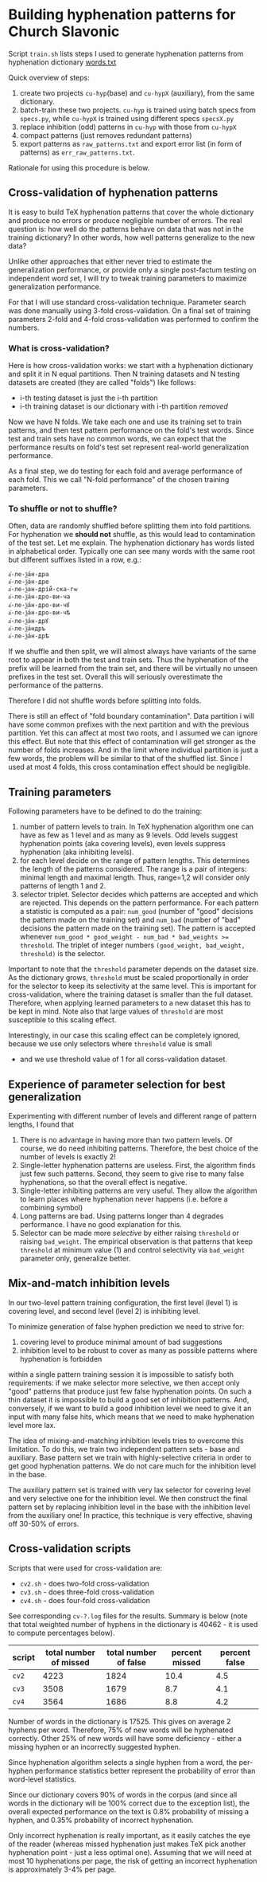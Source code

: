 # Building hyphenation patterns for Church Slavonic

Script `train.sh` lists steps I used to generate hyphenation patterns from hyphenation dictionary [words.txt](https://??)

Quick overview of steps:

1. create two projects `cu-hyp`(base) and `cu-hypX` (auxiliary), from the same dictionary.
2. batch-train these two projects. `cu-hyp` is trained using batch specs from `specs.py`, while `cu-hypX` is trained using different specs `specsX.py`
3. replace inhibition (odd) patterns in `cu-hyp` with those from `cu-hypX`
4. compact patterns (just removes redundant patterns)
5. export patterns as `raw_patterns.txt` and export error list (in form of patterns) as `err_raw_patterns.txt`.

Rationale for using this procedure is below.

## Cross-validation of hyphenation patterns
It is easy to build TeX hyphenation patterns that cover the whole dictionary and produce no errors or produce negligible
number of errors. The real question is: how well do the patterns behave on data that was not in the training dictionary?
In other words, how well patterns generalize to the new data?

Unlike other approaches that either never tried to estimate the generalization performance, or provide only a single post-factum
testing on independent word set, I will try to tweak training parameters to maximize generalization performance.

For that I will use standard cross-validation technique. Parameter search was done manually using 3-fold cross-validation. On a final set
of training parameters 2-fold and 4-fold cross-validation was performed to confirm the numbers.

### What is cross-validation?
Here is how cross-validation works: we start with a hyphenation dictionary and split it in N equal partitions.
Then N training datasets and N testing datasets are created (they are called "folds") like follows:

* i-th testing dataset is just the i-th partition
* i-th training dataset is our dictionary with i-th partition *removed*

Now we have N folds. We take each one and use its training set to train patterns, and then test pattern performance on the fold's test words.
Since test and train sets have no common words, we can expect that the performance results on fold's test set represent real-world
generalization performance.

As a final step, we do testing for each fold and average performance of each fold. This we call "N-fold performance" of the chosen training parameters.

### To shuffle or not to shuffle?
Often, data are randomly shuffled before splitting them into fold partitions. For hyphenation we **should not** shuffle, as this would
lead to contamination of the test set. Let me explain. The hyphenation dictionary has words listed in alphabetical order. Typically
one can see many words with the same root but different suffixes listed in a row, e.g.:
```
а҆-ле-ѯа́н-дра
а҆-ле-ѯа́н-дре
а҆-ле-ѯан-дрі́й-ска-гѡ
а҆-ле-ѯа́н-дро-ви-ча
а҆-ле-ѯа́н-дро-ви-чꙋ
а҆-ле-ѯа́н-дро-ви-чѣ
а҆-ле-ѯа́н-дрꙋ
а҆-ле-ѯа́ндръ
а҆-ле-ѯа́н-дрѣ
```
If we shuffle and then split, we will almost always have variants of the same root to appear in both the test and train sets. Thus the hyphenation of the prefix will be learned from the train set, and there will be virtually no unseen prefixes in the test set. Overall this will seriously
overestimate the performance of the patterns.

Therefore I did not shuffle words before splitting into folds.

There is still an effect of "fold boundary contamination". Data partition i will have some common prefixes with the next partition and with the previous partition. Yet this can affect at most two roots, and I assumed we can ignore this effect. But note that this effect of contamination
will get stronger as the number of folds increases. And in the limit where individual partition is just a few words, the problem will be similar
to that of the shuffled list. Since I used at most 4 folds, this cross contamination effect should be negligible.

## Training parameters
Following parameters have to be defined to do the training:

1. number of pattern levels to train. In TeX hyphenation algorithm one can have as few as 1 level and as many as 9 levels. Odd levels
suggest hyphenation points (aka covering levels), even levels suppress hyphenation (aka inhibiting levels).
2. for each level decide on the range of pattern lengths. This determines the length of the patterns considered. The range is a pair of integers:
minimal length and maximal length. Thus, range=1,2 will consider only patterns of length 1 and 2.
3. selector triplet. Selector decides which patterns are accepted and which are rejected. This depends on the pattern performance.
For each pattern a statistic is computed as a pair: `num_good` (number of "good" decisions the pattern made on the training set) and
`num_bad` (number of "bad" decisions the pattern made on the training set). The pattern is accepted whenever
`num_good * good_weight - num_bad * bad_weights >= threshold`. The triplet of integer numbers `(good_weight, bad_weight, threshold)` is the
selector.

Important to note that the `threshold` parameter depends on the dataset size. As the dictionary grows, `threshold` must be scaled proportionally
in order for the selector to keep its selectivity at the same level. This is important for cross-validation, where the training dataset is smaller
than the full dataset. Therefore, when applying learned parameters to a new dataset this has to be kept in mind. Note also that large
values of `threshold` are most susceptible to this scaling effect.

Interestingly, in our case this scaling effect can be completely ignored, because we use only selectors where `threshold` value is small
- and we use threshold value of 1 for all corss-validation dataset.

## Experience of parameter selection for best generalization

Experimenting with different number of levels and different range of pattern lengths, I found that

1. There is no advantage in having more than two pattern levels. Of course, we do need inhibiting patterns. Therefore, the best
   choice of the number of levels is exactly 2!
2. Single-letter hyphenation patterns are useless. First, the algorithm finds just few such patterns. Second, they seem to give rise to
   many false hyphenations, so that the overall effect is negative.
3. Single-letter inhibiting patterns are very useful. They allow the algorithm to learn places where hyphenation never happens (i.e. before a
   combining symbol)
4. Long patterns are bad. Using patterns longer than 4 degrades performance. I have no good explanation for this.
5. Selector can be made more *selective* by either raising `threshold` or raising `bad_weight`. The empirical observation is that patterns
   that keep `threshold` at minimum value (1) and control selectivity via `bad_weight` parameter only, generalize better.

## Mix-and-match inhibition levels
In our two-level pattern training configuration, the first level (level 1) is covering level, and second level (level 2) is inhibiting level.

To minimize generation of false hyphen prediction we need to strive for:

1. covering level to produce minimal amount of bad suggestions
2. inhibition level to be robust to cover as many as possible patterns where hyphenation is forbidden

within a single pattern training session it is impossible to satisfy both requirements:
if we make selector more selective, we then accept only "good" patterns that produce just few false hyphenation points. On such a thin
dataset it is impossible to build a good set of inhibition patterns. And, conversely, if we want to build a good inhibition level
we need to give it an input with many false hits, which means that we need to make hyphenation level more lax.

The idea of mixing-and-matching inhibition levels tries to overcome this limitation. To do this, we train two independent pattern sets - base and auxiliary.
Base pattern set we train with highly-selective criteria in order to get good hyphenation patterns. We do not care much for the inhibition level in the base.

The  auxiliary pattern set is trained
with very lax selector for covering level and very selective one for the inhibition level. We then construct the final pattern set
by replacing inhibition level in the base with the inhibition level from the auxiliary one! In practice, this technique is very effective,
shaving off 30-50% of errors.

## Cross-validation scripts

Scripts that were used for cross-validation are:

* `cv2.sh` - does two-fold cross-validation
* `cv3.sh` - does three-fold cross-validation
* `cv4.sh` - does four-fold cross-validation

See corresponding `cv-?.log` files for the results. Summary is below (note that total weighted number of hyphens in the
dictionary is 40462 - it is used to compute percentages below).

|  script  | total number of missed | total number of false | percent missed | percent false |
|----------|------------------------|-----------------------|----------------|---------------|
|  `cv2`   |  4223                  |  1824                 |  10.4          | 4.5           |
|  `cv3`   |  3508                  |  1679                 |  8.7           | 4.1           |
|  `cv4`   |  3564                  |  1686                 |  8.8           | 4.2           |

Number of words in the dictionary is 17525. This gives on average 2 hyphens per word. Therefore, 75% of new words
will be hyphenated correctly. Other 25% of new words will have some deficiency - either a missing hyphen or an incorrectly
suggested hyphen.

Since hyphenation algorithm selects a single hyphen from a word, the per-hyphen performance statistics better represent the
probability of error than word-level statistics.

Since our dictionary covers 90% of words in the corpus (and since all words in the dictionary will be 100% correct due to the
exception list), the overall expected performance on the text is 0.8% probability of missing a hyphen, and 0.35% probability
of incorrect hyphenation.

Only incorrect hyphenation is really important, as it easily catches the eye of the reader (whereas missed hyphenation
just makes TeX pick another hyphenation point - just a less optimal one).
Assuming that we will need at most 10 hyphenations per page, the risk of getting an incorrect hyphenation is approximately
3-4% per page.
